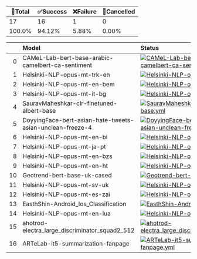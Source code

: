 🚀Total|✅Success|❌Failure|🚫Cancelled|
-----|-------|-------|-------|
17|16|1|0|
100.0%|94.12%|5.88%|0.00%|

|    | Model                                                     | Status                                                                                                                                                                                                                                                                                                                                                             |
|---:|:----------------------------------------------------------|:-------------------------------------------------------------------------------------------------------------------------------------------------------------------------------------------------------------------------------------------------------------------------------------------------------------------------------------------------------------------|
|  0 | CAMeL-Lab-bert-base-arabic-camelbert-ca-sentiment         | [![CAMeL-Lab-bert-base-arabic-camelbert-ca-sentiment.yml](https://github.com/Konjarla-Vindya/son-azureml-oss-models/actions/workflows/CAMeL-Lab-bert-base-arabic-camelbert-ca-sentiment.yml/badge.svg)](https://github.com/Konjarla-Vindya/son-azureml-oss-models/actions/workflows/CAMeL-Lab-bert-base-arabic-camelbert-ca-sentiment.yml)                         |
|  1 | Helsinki-NLP-opus-mt-trk-en                               | [![Helsinki-NLP-opus-mt-trk-en.yml](https://github.com/Konjarla-Vindya/son-azureml-oss-models/actions/workflows/Helsinki-NLP-opus-mt-trk-en.yml/badge.svg)](https://github.com/Konjarla-Vindya/son-azureml-oss-models/actions/workflows/Helsinki-NLP-opus-mt-trk-en.yml)                                                                                           |
|  2 | Helsinki-NLP-opus-mt-en-bem                               | [![Helsinki-NLP-opus-mt-en-bem.yml](https://github.com/Konjarla-Vindya/son-azureml-oss-models/actions/workflows/Helsinki-NLP-opus-mt-en-bem.yml/badge.svg)](https://github.com/Konjarla-Vindya/son-azureml-oss-models/actions/workflows/Helsinki-NLP-opus-mt-en-bem.yml)                                                                                           |
|  3 | Helsinki-NLP-opus-mt-it-bg                                | [![Helsinki-NLP-opus-mt-it-bg.yml](https://github.com/Konjarla-Vindya/son-azureml-oss-models/actions/workflows/Helsinki-NLP-opus-mt-it-bg.yml/badge.svg)](https://github.com/Konjarla-Vindya/son-azureml-oss-models/actions/workflows/Helsinki-NLP-opus-mt-it-bg.yml)                                                                                              |
|  4 | SauravMaheshkar-clr-finetuned-albert-base                 | [![SauravMaheshkar-clr-finetuned-albert-base.yml](https://github.com/Konjarla-Vindya/son-azureml-oss-models/actions/workflows/SauravMaheshkar-clr-finetuned-albert-base.yml/badge.svg)](https://github.com/Konjarla-Vindya/son-azureml-oss-models/actions/workflows/SauravMaheshkar-clr-finetuned-albert-base.yml)                                                 |
|  5 | DoyyingFace-bert-asian-hate-tweets-asian-unclean-freeze-4 | [![DoyyingFace-bert-asian-hate-tweets-asian-unclean-freeze-4.yml](https://github.com/Konjarla-Vindya/son-azureml-oss-models/actions/workflows/DoyyingFace-bert-asian-hate-tweets-asian-unclean-freeze-4.yml/badge.svg)](https://github.com/Konjarla-Vindya/son-azureml-oss-models/actions/workflows/DoyyingFace-bert-asian-hate-tweets-asian-unclean-freeze-4.yml) |
|  6 | Helsinki-NLP-opus-mt-en-bi                                | [![Helsinki-NLP-opus-mt-en-bi.yml](https://github.com/Konjarla-Vindya/son-azureml-oss-models/actions/workflows/Helsinki-NLP-opus-mt-en-bi.yml/badge.svg)](https://github.com/Konjarla-Vindya/son-azureml-oss-models/actions/workflows/Helsinki-NLP-opus-mt-en-bi.yml)                                                                                              |
|  7 | Helsinki-NLP-opus-mt-ja-pt                                | [![Helsinki-NLP-opus-mt-ja-pt.yml](https://github.com/Konjarla-Vindya/son-azureml-oss-models/actions/workflows/Helsinki-NLP-opus-mt-ja-pt.yml/badge.svg)](https://github.com/Konjarla-Vindya/son-azureml-oss-models/actions/workflows/Helsinki-NLP-opus-mt-ja-pt.yml)                                                                                              |
|  8 | Helsinki-NLP-opus-mt-en-bzs                               | [![Helsinki-NLP-opus-mt-en-bzs.yml](https://github.com/Konjarla-Vindya/son-azureml-oss-models/actions/workflows/Helsinki-NLP-opus-mt-en-bzs.yml/badge.svg)](https://github.com/Konjarla-Vindya/son-azureml-oss-models/actions/workflows/Helsinki-NLP-opus-mt-en-bzs.yml)                                                                                           |
|  9 | Helsinki-NLP-opus-mt-en-ht                                | [![Helsinki-NLP-opus-mt-en-ht.yml](https://github.com/Konjarla-Vindya/son-azureml-oss-models/actions/workflows/Helsinki-NLP-opus-mt-en-ht.yml/badge.svg)](https://github.com/Konjarla-Vindya/son-azureml-oss-models/actions/workflows/Helsinki-NLP-opus-mt-en-ht.yml)                                                                                              |
| 10 | Geotrend-bert-base-uk-cased                               | [![Geotrend-bert-base-uk-cased.yml](https://github.com/Konjarla-Vindya/son-azureml-oss-models/actions/workflows/Geotrend-bert-base-uk-cased.yml/badge.svg)](https://github.com/Konjarla-Vindya/son-azureml-oss-models/actions/workflows/Geotrend-bert-base-uk-cased.yml)                                                                                           |
| 11 | Helsinki-NLP-opus-mt-sv-uk                                | [![Helsinki-NLP-opus-mt-sv-uk.yml](https://github.com/Konjarla-Vindya/son-azureml-oss-models/actions/workflows/Helsinki-NLP-opus-mt-sv-uk.yml/badge.svg)](https://github.com/Konjarla-Vindya/son-azureml-oss-models/actions/workflows/Helsinki-NLP-opus-mt-sv-uk.yml)                                                                                              |
| 12 | Helsinki-NLP-opus-mt-es-zai                               | [![Helsinki-NLP-opus-mt-es-zai.yml](https://github.com/Konjarla-Vindya/son-azureml-oss-models/actions/workflows/Helsinki-NLP-opus-mt-es-zai.yml/badge.svg)](https://github.com/Konjarla-Vindya/son-azureml-oss-models/actions/workflows/Helsinki-NLP-opus-mt-es-zai.yml)                                                                                           |
| 13 | EasthShin-Android_Ios_Classification                      | [![EasthShin-Android_Ios_Classification.yml](https://github.com/Konjarla-Vindya/son-azureml-oss-models/actions/workflows/EasthShin-Android_Ios_Classification.yml/badge.svg)](https://github.com/Konjarla-Vindya/son-azureml-oss-models/actions/workflows/EasthShin-Android_Ios_Classification.yml)                                                                |
| 14 | Helsinki-NLP-opus-mt-en-lua                               | [![Helsinki-NLP-opus-mt-en-lua.yml](https://github.com/Konjarla-Vindya/son-azureml-oss-models/actions/workflows/Helsinki-NLP-opus-mt-en-lua.yml/badge.svg)](https://github.com/Konjarla-Vindya/son-azureml-oss-models/actions/workflows/Helsinki-NLP-opus-mt-en-lua.yml)                                                                                           |
| 15 | ahotrod-electra_large_discriminator_squad2_512            | [![ahotrod-electra_large_discriminator_squad2_512.yml](https://github.com/Konjarla-Vindya/son-azureml-oss-models/actions/workflows/ahotrod-electra_large_discriminator_squad2_512.yml/badge.svg)](https://github.com/Konjarla-Vindya/son-azureml-oss-models/actions/workflows/ahotrod-electra_large_discriminator_squad2_512.yml)                                  |
| 16 | ARTeLab-it5-summarization-fanpage                         | [![ARTeLab-it5-summarization-fanpage.yml](https://github.com/Konjarla-Vindya/son-azureml-oss-models/actions/workflows/ARTeLab-it5-summarization-fanpage.yml/badge.svg)](https://github.com/Konjarla-Vindya/son-azureml-oss-models/actions/workflows/ARTeLab-it5-summarization-fanpage.yml)                                                                         |
